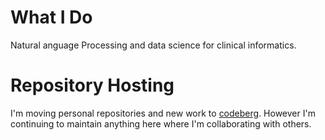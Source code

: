 # What I Do

Natural anguage Processing and data science for clinical informatics.

# Repository Hosting

I'm moving personal repositories and new work to [codeberg](https://codeberg.org/etgld).  However I'm continuing to maintain anything here where I'm collaborating with others.  
